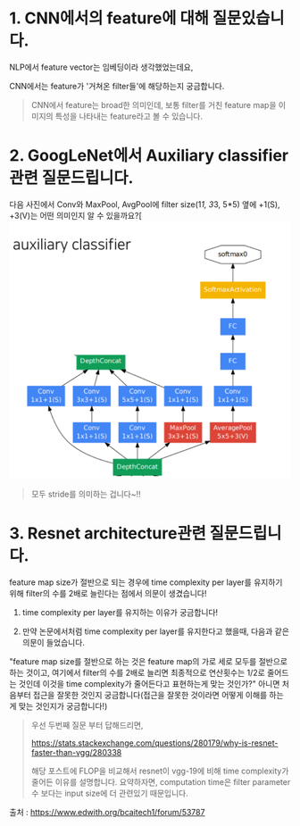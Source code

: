 # 1. CNN에서의 feature에 대해 질문있습니다.

NLP에서 feature vector는 임베딩이라 생각했었는데요,

CNN에서는 feature가 '거쳐온 filter들'에 해당하는지 궁금합니다.



> CNN에서 feature는 broad한 의미인데, 보통 filter를 거친 feature map을 이미지의 특성을 나타내는 feature라고 볼 수 있습니다.





# 2. GoogLeNet에서 Auxiliary classifier관련 질문드립니다.

다음 사진에서 Conv와 MaxPool, AvgPool에 filter size(1*1, 3*3, 5*5) 옆에 +1(S), +3(V)는 어떤 의미인지 알 수 있을까요?[<img src="(3강) Image classification 2.assets/IMG_738E33B08495-1.jpeg" alt="img" style="zoom: 50%;" />





> 모두 stride를 의미하는 겁니다~!!





# 3. Resnet architecture관련 질문드립니다.

feature map size가 절반으로 되는 경우에 time complexity per layer를 유지하기 위해 filter의 수를 2배로 늘린다는 점에서 의문이 생겼습니다!

1. time complexity per layer를 유지하는 이유가 궁금합니다!

2. 만약 논문에서처럼 time complexity per layer를 유지한다고 했을때, 다음과 같은 의문이 들었습니다.

"feature map size를 절반으로 하는 것은 feature map의 가로 세로 모두를 절반으로 하는 것이고, 여기에서 filter의 수를 2배로 늘리면 최종적으로 연산횟수는 1/2로 줄어드는 것인데 이것을 time complexity가 줄어든다고 표현하는게 맞는 것인가?" 아니면 처음부터 접근을 잘못한 것인지 궁금합니다(접근을 잘못한 것이라면 어떻게 이해를 하는게 맞는 것인지가 궁금합니다!)



> 우선 두번째 질문 부터 답해드리면, 
>
> https://stats.stackexchange.com/questions/280179/why-is-resnet-faster-than-vgg/280338
>
> 해당 포스트에 FLOP을 비교해서 resnet이 vgg-19에 비해 time complexity가 줄어든 이유를 설명합니다. 요약하자면, computation time은 filter parameter 수 보다는 input size에 더 관련있기 때문입니다.



출처 : https://www.edwith.org/bcaitech1/forum/53787



